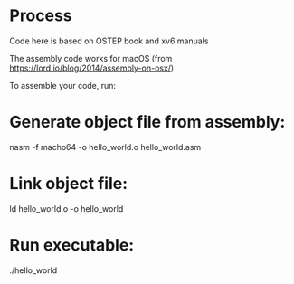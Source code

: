 # Process

Code here is based on OSTEP book and xv6 manuals

The assembly code works for macOS (from https://lord.io/blog/2014/assembly-on-osx/)

To assemble your code, run:
# Generate object file from assembly:
nasm -f macho64 -o hello_world.o hello_world.asm

# Link object file:
ld hello_world.o -o hello_world

# Run executable:
./hello_world
